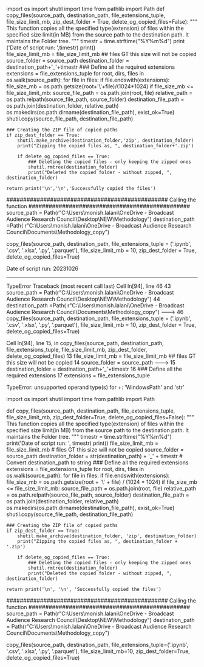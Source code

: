 import os
import shutil
import time
from pathlib import Path
def copy_files(source_path, destination_path, file_extensions_tuple, file_size_limit_mb, zip_dest_folder = True, delete_og_copied_files=False):
    """
This function copies all the specified type(extension) of files within the specified size limit(in MB) from the source path to the destination path.
It maintains the Folder tree.
"""
    timestr            = time.strftime("%Y%m%d")
    print ('Date of script run: ',timestr)
    print()    
    file_size_limit_mb = file_size_limit_mb ## files GT this size will not be copied
    source_folder      = source_path
    destination_folder = destination_path+'_'+timestr
    ### Define all the required extensions
    extensions         = file_extensions_tuple
    for root, dirs, files in os.walk(source_path):
        for file in files:
            if file.endswith(extensions):
                file_size_mb              = os.path.getsize(root+'\\'+file)/(1024*1024)
                if file_size_mb           <= file_size_limit_mb:
                    source_file_path      = os.path.join(root, file)
                    relative_path         = os.path.relpath(source_file_path, source_folder)
                    destination_file_path = os.path.join(destination_folder, relative_path)
                    os.makedirs(os.path.dirname(destination_file_path), exist_ok=True)
                    shutil.copy(source_file_path, destination_file_path)

    ### Creating the ZIP file of copied paths
    if zip_dest_folder == True:
        shutil.make_archive(destination_folder,'zip', destination_folder)
        print("Zipping the copied files as, ", destination_folder+'.zip')

        if delete_og_copied_files == True:
            ### Deleting the copied files - only keeping the zipped ones
            shutil.rmtree(destination_folder)
            print("Deleted the copied folder - without zipped, ", destination_folder)
    
    return print('\n','\n','Successfully copied the files')
            
            
################################################ Calling the function ################################################            
source_path = Path(r"C:\Users\monish.lalani\OneDrive - Broadcast Audience Research Council\Desktop\NEW\Methodology")
destination_path =Path( r"C:\Users\monish.lalani\OneDrive - Broadcast Audience Research Council\Documents\Methodology_copy")

copy_files(source_path, destination_path, file_extensions_tuple = ('.ipynb', '.csv', '.xlsx', '.py', '.parquet'), file_size_limit_mb = 10, zip_dest_folder = True, delete_og_copied_files=True)


Date of script run:  20231026

---------------------------------------------------------------------------
TypeError                                 Traceback (most recent call last)
Cell In[94], line 46
     43 source_path = Path(r"C:\Users\monish.lalani\OneDrive - Broadcast Audience Research Council\Desktop\NEW\Methodology")
     44 destination_path =Path( r"C:\Users\monish.lalani\OneDrive - Broadcast Audience Research Council\Documents\Methodology_copy")
---> 46 copy_files(source_path, destination_path, file_extensions_tuple = ('.ipynb', '.csv', '.xlsx', '.py', '.parquet'), file_size_limit_mb = 10, zip_dest_folder = True, delete_og_copied_files=True)

Cell In[94], line 15, in copy_files(source_path, destination_path, file_extensions_tuple, file_size_limit_mb, zip_dest_folder, delete_og_copied_files)
     13 file_size_limit_mb = file_size_limit_mb ## files GT this size will not be copied
     14 source_folder      = source_path
---> 15 destination_folder = destination_path+'_'+timestr
     16 ### Define all the required extensions
     17 extensions         = file_extensions_tuple

TypeError: unsupported operand type(s) for +: 'WindowsPath' and 'str'





import os
import shutil
import time
from pathlib import Path

def copy_files(source_path, destination_path, file_extensions_tuple, file_size_limit_mb, zip_dest_folder=True, delete_og_copied_files=False):
    """
    This function copies all the specified type(extension) of files within the specified size limit(in MB) from the source path to the destination path.
    It maintains the Folder tree.
    """
    timestr = time.strftime("%Y%m%d")
    print('Date of script run: ', timestr)
    print()
    file_size_limit_mb = file_size_limit_mb  # files GT this size will not be copied
    source_folder = source_path
    destination_folder = str(destination_path) + '_' + timestr  # Convert destination_path to string
    ### Define all the required extensions
    extensions = file_extensions_tuple
    for root, dirs, files in os.walk(source_path):
        for file in files:
            if file.endswith(extensions):
                file_size_mb = os.path.getsize(root + '\\' + file) / (1024 * 1024)
                if file_size_mb <= file_size_limit_mb:
                    source_file_path = os.path.join(root, file)
                    relative_path = os.path.relpath(source_file_path, source_folder)
                    destination_file_path = os.path.join(destination_folder, relative_path)
                    os.makedirs(os.path.dirname(destination_file_path), exist_ok=True)
                    shutil.copy(source_file_path, destination_file_path)

    ### Creating the ZIP file of copied paths
    if zip_dest_folder == True:
        shutil.make_archive(destination_folder, 'zip', destination_folder)
        print("Zipping the copied files as, ", destination_folder + '.zip')

        if delete_og_copied_files == True:
            ### Deleting the copied files - only keeping the zipped ones
            shutil.rmtree(destination_folder)
            print("Deleted the copied folder - without zipped, ", destination_folder)

    return print('\n', '\n', 'Successfully copied the files')


################################################ Calling the function ################################################
source_path = Path(r"C:\Users\monish.lalani\OneDrive - Broadcast Audience Research Council\Desktop\NEW\Methodology")
destination_path = Path(r"C:\Users\monish.lalani\OneDrive - Broadcast Audience Research Council\Documents\Methodology_copy")

copy_files(source_path, destination_path, file_extensions_tuple=('.ipynb', '.csv', '.xlsx', '.py', '.parquet'),
           file_size_limit_mb=10, zip_dest_folder=True, delete_og_copied_files=True)
           


